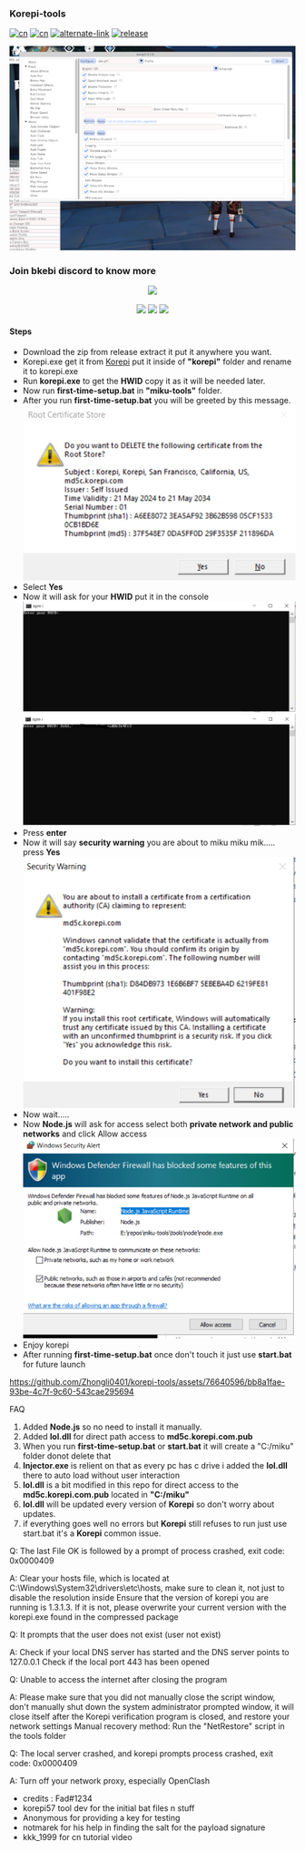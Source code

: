  ### Korepi-tools

[![cn](https://img.shields.io/badge/语言-website-lightcyan.svg)](https://c1m21jrvvi4.feishu.cn/docx/GQ1Fd6OLhocDhFx6vzGcJXPYn2b) [![cn](https://img.shields.io/badge/语言-github-lightcyan.svg)](https://github.com/Zhongli0401/korepi-tools/blob/miku_oneclick_all/Readme-Zh-CN.md) [![alternate-link](https://img.shields.io/badge/alternate-download-lightcyan.svg)](https://gi2.pmagickline.xyz/other/korepi-tools/github_simplified/) [![release](https://img.shields.io/badge/github-release-lightcyan.svg)](https://github.com/Zhongli0401/korepi-tools/releases)




![working](https://github.com/Zhongli0401/korepi-tools/blob/miku_bat/img/working.png)

### Join bkebi discord to know more

<div align=center>
<img src="https://github.com/Bkebi-Group/Bkebi-GC-Release/raw/main/.github/logo.svg" width="520"/>
</div>

<p align="center">
	<a href="https://github.com/Zhongli0401/korepi-tools/releases/latest"><img src="https://img.shields.io/github/v/release/Zhongli0401/korepi-tools?style=for-the-badge&logosize=auto&color=lightcyan"></a>
	<a href="https://github.com/Zhongli0401/korepi-tools/releases"><img src="https://img.shields.io/github/downloads/Zhongli0401/korepi-tools/total.svg?style=for-the-badge&color=lightcyan"></a>
	<a href="https://discord.com/invite/QwuyRNq4rf"><img src="https://img.shields.io/discord/1026295403282436097?label=Discord&logo=discord&style=for-the-badge&color=lightcyan"></a>
</p>


#### Steps

- Download the zip from release extract it put it anywhere you want.
- Korepi.exe get it from [Korepi](https://github.com/Cotton-Buds/calculator/releases)  put it inside of **"korepi"** folder and rename it to korepi.exe
- Run **korepi.exe** to get the **HWID** copy it as it will be needed later.
- Now run **first-time-setup.bat** in **"miku-tools"** folder.
- After you run **first-time-setup.bat** you will be greeted by this message.
            ![message](https://github.com/Zhongli0401/korepi-tools/blob/miku_oneclick_all/img/root-certdel.PNG)
- Select **Yes**
- Now it will ask for your **HWID** put it in the console
            ![hwid](https://github.com/Zhongli0401/korepi-tools/blob/miku_oneclick_all/img/hwid.PNG)
            ![hwiden](https://github.com/Zhongli0401/korepi-tools/blob/miku_oneclick_all/img/hwiden.png)
- Press **enter**
- Now it will say **security warning** you are about to miku miku mik..... press **Yes**
            ![certsave](https://github.com/Zhongli0401/korepi-tools/blob/miku_oneclick_all/img/certsave.PNG)
- Now wait.....
- Now **Node.js** will ask for access select both **private network and public networks** and click Allow access 
           ![access](https://github.com/Zhongli0401/korepi-tools/blob/miku_oneclick_all/img/access.PNG)
- Enjoy korepi
- After running **first-time-setup.bat** once don't touch it just use **start.bat** for future launch


https://github.com/Zhongli0401/korepi-tools/assets/76640596/bb8a1fae-93be-4c7f-9c60-543cae295694


FAQ
1. Added **Node.js** so no need to install it manually.
2. Added **lol.dll** for direct path access to **md5c.korepi.com.pub**
3. When you run **first-time-setup.bat** or **start.bat** it will create a "C:/miku" folder donot delete that
4. **Injector.exe** is relient on that as every pc has c drive i added the **lol.dll** there to auto load without user interaction
5. **lol.dll** is a bit modified in this repo for direct access to the **md5c.korepi.com.pub** located in **"C:/miku"**
6. **lol.dll** will be updated every version of **Korepi** so don't worry about updates.
7. if everything goes well no errors but **Korepi** still refuses to run just use start.bat it's a **Korepi** common issue.

Q: The last File OK is followed by a prompt of process crashed, exit code: 0x0000409

A: Clear your hosts file, which is located at C:\Windows\System32\drivers\etc\hosts, make sure to clean it, not just to disable the resolution inside
  Ensure that the version of korepi you are running is 1.3.1.3. If it is not, please overwrite your current version with the korepi.exe found in the compressed package

Q: It prompts that the user does not exist (user not exist)

A: Check if your local DNS server has started and the DNS server points to 127.0.0.1
   Check if the local port 443 has been opened

Q: Unable to access the internet after closing the program

A: Please make sure that you did not manually close the script window, don't manually shut down the system administrator prompted window, it will close itself after the Korepi verification program is closed, and restore your network settings
   Manual recovery method: Run the "NetRestore" script in the tools folder

Q: The local server crashed, and korepi prompts process crashed, exit code: 0x0000409

A: Turn off your network proxy, especially OpenClash

- credits : Fad#1234 
- korepi57 tool dev for the initial bat files n stuff
- Anonymous for providing a key for testing
- notmarek for his help in finding the salt for the payload signature
- kkk_1999 for cn tutorial video




